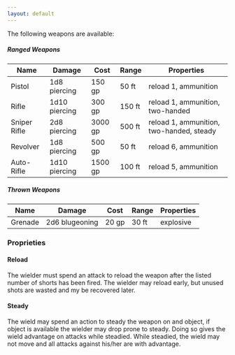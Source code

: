 ```yaml
---
layout: default
---
```


The following weapons are available:
##### Ranged Weapons
| Name          | Damage         | Cost    | Range  | Properties                               |
|---------------|----------------|---------|--------|------------------------------------------|
| Pistol        | 1d8 piercing   | 150 gp  | 50 ft  | reload 1, ammunition                     |
| Rifle         | 1d10 piercing  | 300 gp  | 150 ft | reload 1, ammunition, two-handed         |
| Sniper Rifle  | 2d8 piercing   | 3000 gp | 500 ft | reload 1, ammunition, two-handed, steady |
| Revolver      | 1d8 piercing   | 500 gp  | 50 ft  | reload 6, ammunition                     |
| Auto-Rifle    | 1d10 piercing  | 1500 gp | 100 ft | reload 5, ammunition                     |

##### Thrown Weapons
| Name          | Damage         | Cost    | Range  | Properties                               |
|---------------|----------------|---------|--------|------------------------------------------|
| Grenade       | 2d6 blugeoning | 20 gp   | 30 ft  | explosive                                |

### Proprieties
#### Reload
The wielder must spend an attack to reload the weapon after the listed number of shorts has been fired. The wielder may reload early, but unused shots are wasted and my be recovered later.

#### Steady
The wield may spend an action to steady the weapon on and object, if object is available the wielder may drop prone to steady. Doing so gives the wield advantage on attacks while steadied. While steadied, the wield may not move and all attacks against his/her are with advantage. 